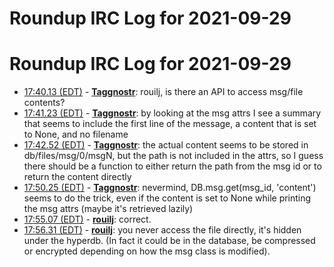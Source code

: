 # Roundup IRC Log for 2021-09-29 #
# Roundup IRC Log for 2021-09-29
* <a href="#17:40.13" id="17:40.13">17:40.13 (EDT)</a> - __[Taggnostr](https://github.com/Taggnostr)__: rouilj, is there an API to access msg/file contents?
* <a href="#17:41.23" id="17:41.23">17:41.23 (EDT)</a> - __[Taggnostr](https://github.com/Taggnostr)__: by looking at the msg attrs I see a summary that seems to include the first line of the message, a content that is set to None, and no filename
* <a href="#17:42.52" id="17:42.52">17:42.52 (EDT)</a> - __[Taggnostr](https://github.com/Taggnostr)__: the actual content seems to be stored in db/files/msg/0/msgN, but the path is not included in the attrs, so I guess there should be a function to either return the path from the msg id or to return the content directly
* <a href="#17:50.25" id="17:50.25">17:50.25 (EDT)</a> - __[Taggnostr](https://github.com/Taggnostr)__: nevermind, DB.msg.get(msg_id, 'content') seems to do the trick, even if the content is set to None while printing the msg attrs (maybe it's retrieved lazily)
* <a href="#17:55.07" id="17:55.07">17:55.07 (EDT)</a> - __[rouilj](https://github.com/rouilj)__: correct.
* <a href="#17:56.31" id="17:56.31">17:56.31 (EDT)</a> - __[rouilj](https://github.com/rouilj)__: you never access the file directly, it's hidden under the hyperdb. (In fact it could be in the database, be compressed or encrypted depending on how the msg class is modified).
